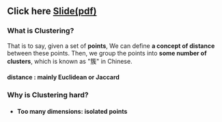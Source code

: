 ## Click here [Slide(pdf)](https://web.stanford.edu/class/cs246/slides/05-clustering.pdf)

### What is Clustering?
That is to say, given a set of **points**, We can define **a concept of distance** between these points. Then, we group the points into **some number of clusters**, which is known as "簇" in Chinese.  

#### distance : mainly Euclidean or Jaccard

### Why is Clustering hard?
- #### Too many dimensions: isolated points

